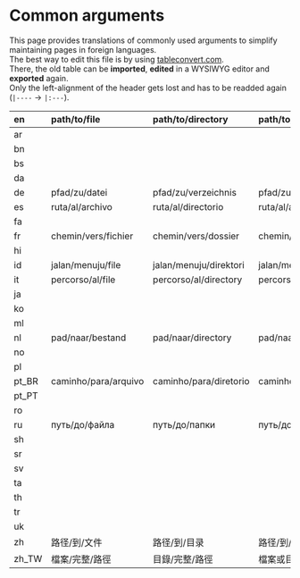 # Common arguments

This page provides translations of commonly used arguments to simplify maintaining pages in foreign languages.  
The best way to edit this file is by using [tableconvert.com](https://tableconvert.com/).  
There, the old table can be **imported**, **edited** in a WYSIWYG editor and **exported** again.  
Only the left-alignment of the header gets lost and has to be readded again (`|----` → `|:---`).

| en    | path/to/file         | path/to/directory      | path/to/file_or_directory         | package   | username          |
|:------|:---------------------|:-----------------------|:----------------------------------|:----------|:------------------|
| ar    |                      |                        |                                   |           |                   |
| bn    |                      |                        |                                   |           |                   |
| bs    |                      |                        |                                   |           |                   |
| da    |                      |                        |                                   |           |                   |
| de    | pfad/zu/datei        | pfad/zu/verzeichnis    | pfad/zu/datei_oder_verzeichnis    | paket     | benutzername      |
| es    | ruta/al/archivo      | ruta/al/directorio     | ruta/al/archivo_o_directorio      | paquete   |                   |
| fa    |                      |                        |                                   |           |                   |
| fr    | chemin/vers/fichier  | chemin/vers/dossier    | chemin/vers/fichier_ou_dossier    | paquet    | nom_d_utilisateur |
| hi    |                      |                        |                                   |           |                   |
| id    | jalan/menuju/file    | jalan/menuju/direktori | jalan/menuju/file_atau_direktori  | paket     | nama_pengguna     |
| it    | percorso/al/file     | percorso/al/directory  | percorso/al/file_o_directory      | pacchetto |                   |
| ja    |                      |                        |                                   |           |                   |
| ko    |                      |                        |                                   |           |                   |
| ml    |                      |                        |                                   |           |                   |
| nl    | pad/naar/bestand     | pad/naar/directory     | pad/naar/bestand_of_directory     |           |                   |
| no    |                      |                        |                                   |           |                   |
| pl    |                      |                        |                                   |           |                   |
| pt_BR | caminho/para/arquivo | caminho/para/diretorio | caminho/para/arquivo_ou_diretorio | pacote    |                   |
| pt_PT |                      |                        |                                   |           |                   |
| ro    |                      |                        |                                   |           |                   |
| ru    | путь/до/файла        | путь/до/папки          | путь/до/файла_или_папки           |           |                   |
| sh    |                      |                        |                                   |           |                   |
| sr    |                      |                        |                                   |           |                   |
| sv    |                      |                        |                                   |           |                   |
| ta    |                      |                        |                                   |           |                   |
| th    |                      |                        |                                   |           |                   |
| tr    |                      |                        |                                   |           |                   |
| uk    |                      |                        |                                   |           |                   |
| zh    | 路径/到/文件         | 路径/到/目录           | 路径/到/文件或目录                | 包        | 用户名        |
| zh_TW | 檔案/完整/路徑       | 目錄/完整/路徑         | 檔案或目錄/完整/路徑              | 套件      | 使用者名稱    |
